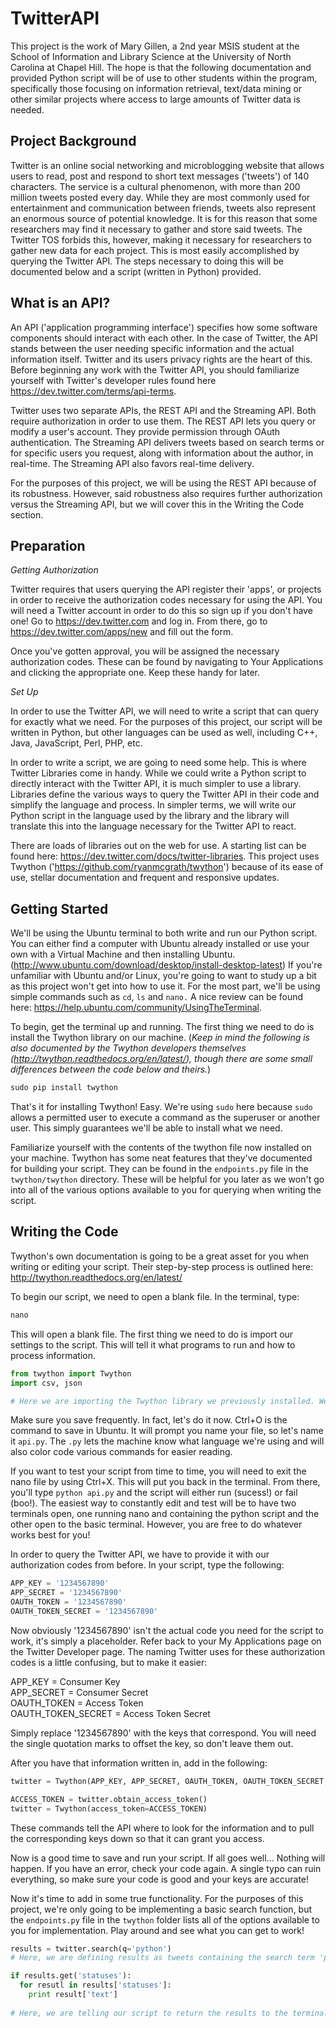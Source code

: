 TwitterAPI
==========

This project is the work of Mary Gillen, a 2nd year MSIS student at the School of Information and Library Science at the University of North Carolina at Chapel Hill. The hope is that the following documentation and provided Python script will be of use to other students within the program, specifically those focusing on information retrieval, text/data mining or other similar projects where access to large amounts of Twitter data is needed. 


Project Background
---

Twitter is an online social networking and microblogging website that allows users to read, post and respond to short text messages ('tweets') of 140 characters. The service is a cultural phenomenon, with more than 200 million tweets posted every day. While they are most commonly used for entertainment and communication between friends, tweets also represent an enormous source of potential knowledge. It is for this reason that some researchers may find it necessary to gather and store said tweets. The Twitter TOS forbids this, however, making it necessary for researchers to gather new data for each project. This is most easily accomplished by querying the Twitter API. The steps necessary to doing this will be documented below and a script (written in Python) provided. 

What is an API?
---

An API ('application programming interface') specifies how some software components should interact with each other. In the case of Twitter, the API stands between the user needing specific information and the actual information itself. Twitter and its users privacy rights are the heart of this. Before beginning any work with the Twitter API, you should familiarize yourself with Twitter's developer rules found here https://dev.twitter.com/terms/api-terms. 

Twitter uses two separate APIs, the REST API and the Streaming API. Both require authorization in order to use them. The REST API lets you query or modify a user's account. They provide permission through OAuth authentication. The Streaming API delivers tweets based on search terms or for specific users you request, along with information about the author, in real-time. The Streaming API also favors real-time delivery.

For the purposes of this project, we will be using the REST API because of its robustness. However, said robustness also requires further authorization versus the Streaming API, but we will cover this in the Writing the Code section.

Preparation
---

<i>Getting Authorization</i>

Twitter requires that users querying the API register their 'apps', or projects in order to receive the authorization codes necessary for using the API. You will need a Twitter account in order to do this so sign up if you don't have one! Go to https://dev.twitter.com and log in. From there, go to https://dev.twitter.com/apps/new and fill out the form. 

Once you've gotten approval, you will be assigned the necessary authorization codes. These can be found by navigating to Your Applications and clicking the appropriate one. Keep these handy for later.

<i>Set Up</i>

In order to use the Twitter API, we will need to write a script that can query for exactly what we need. For the purposes of this project, our script will be written in Python, but other languages can be used as well, including C++, Java, JavaScript, Perl, PHP, etc. 

In order to write a script, we are going to need some help. This is where Twitter Libraries come in handy. While we could write a Python script to directly interact with the Twitter API, it is much simpler to use a library. Libraries define the various ways to query the Twitter API in their code and simplify the language and process. In simpler terms, we will write our Python script in the language used by the library and the library will translate this into the language necessary for the Twitter API to react. 

There are loads of libraries out on the web for use. A starting list can be found here: https://dev.twitter.com/docs/twitter-libraries. This project uses Twython ('https://github.com/ryanmcgrath/twython') because of its ease of use, stellar documentation and frequent and responsive updates.

Getting Started
---

We'll be using the Ubuntu terminal to both write and run our Python script. You can either find a computer with Ubuntu already installed or use your own with a Virtual Machine and then installing Ubuntu. (http://www.ubuntu.com/download/desktop/install-desktop-latest) If you're unfamiliar with Ubuntu and/or Linux, you're going to want to study up a bit as this project won't get into how to use it. For the most part, we'll be using simple commands such as `cd`, `ls` and `nano.` A nice review can be found here: https://help.ubuntu.com/community/UsingTheTerminal. 

To begin, get the terminal up and running. The first thing we need to do is install the Twython library on our machine. 
(<i>Keep in mind the following is also documented by the Twython developers themselves (http://twython.readthedocs.org/en/latest/), though there are some small differences between the code below and theirs.</i>)

```python
sudo pip install twython
```
That's it for installing Twython! Easy. We're using `sudo` here because `sudo` allows a permitted user to execute a command as the superuser or another user. This simply guarantees we'll be able to install what we need.
 
Familiarize yourself with the contents of the twython file now installed on your machine. Twython has some neat features that they've documented for building your script. They can be found in the `endpoints.py` file in the `twython/twython` directory. These will be helpful for you later as we won't go into all of the various options available to you for querying when writing the script. 

Writing the Code
---

Twython's own documentation is going to be a great asset for you when writing or editing your script. Their step-by-step process is outlined here: http://twython.readthedocs.org/en/latest/

To begin our script, we need to open a blank file. In the terminal, type:

```python
nano
```

This will open a blank file. The first thing we need to do is import our settings to the script. This will tell it what programs to run and how to process information.

```python
from twython import Twython
import csv, json

# Here we are importing the Twython library we previously installed. We are also importing the csv and json programs so we can later save the data we're gathering from Twitter into an easy-to-read and use Excel file.
```

Make sure you save frequently. In fact, let's do it now. Ctrl+O is the command to save in Ubuntu. It will prompt you name your file, so let's name it `api.py`. The `.py` lets the machine know what language we're using and will also color code various commands for easier reading.

If you want to test your script from time to time, you will need to exit the nano file by using Ctrl+X. This will put you back in the terminal. From there, you'll type `python api.py` and the script will either run (sucess!) or fail (boo!). The easiest way to constantly edit and test will be to have two terminals open, one running nano and containing the python script and the other open to the basic terminal. However, you are free to do whatever works best for you!

In order to query the Twitter API, we have to provide it with our authorization codes from before. In your script, type the following: 

```python
APP_KEY = '1234567890'
APP_SECRET = '1234567890'
OAUTH_TOKEN = '1234567890'
OAUTH_TOKEN_SECRET = '1234567890'
```

Now obviously '1234567890' isn't the actual code you need for the script to work, it's simply a placeholder. Refer back to your My Applications page on the Twitter Developer page. The naming Twitter uses for these authorization codes is a little confusing, but to make it easier:

APP_KEY = Consumer Key<br>
APP_SECRET = Consumer Secret<br>
OAUTH_TOKEN = Access Token<br>
OAUTH_TOKEN_SECRET = Access Token Secret

Simply replace '1234567890' with the keys that correspond. You will need the single quotation marks to offset the key, so don't leave them out.

After you have that information written in, add in the following: 

```python
twitter = Twython(APP_KEY, APP_SECRET, OAUTH_TOKEN, OAUTH_TOKEN_SECRET, oauth_version=2)

ACCESS_TOKEN = twitter.obtain_access_token()
twitter = Twython(access_token=ACCESS_TOKEN)
```
 
These commands tell the API where to look for the information and to pull the corresponding keys down so that it can grant you access.

Now is a good time to save and run your script. If all goes well... Nothing will happen. If you have an error, check your code again. A single typo can ruin everything, so make sure your code is good and your keys are accurate!

Now it's time to add in some true functionality. For the purposes of this project, we're only going to be implementing a basic search function, but the `endpoints.py` file in the `twython` folder lists all of the options available to you for implementation. Play around and see what you can get to work!

```python
results = twitter.search(q='python')
# Here, we are defining results as tweets containing the search term 'python'. Feel free to change this term to whatever you would like! 

if results.get('statuses'):
  for resutl in results['statuses']:
    print result['text']
    
# Here, we are telling our script to return the results to the terminal so that we can read them. Later, we will print them to a CSV file. 
```
